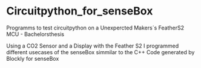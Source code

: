 # Circuitpython_for_senseBox
Programms to test circuitpython on a Unexpercted Makers´s FeatherS2 MCU - Bachelorsthesis 

Using a CO2 Sensor and a Display with the Feather S2  I programmed different usecases of the senseBox simmilar to the C++ Code generated by Blockly for senseBox
